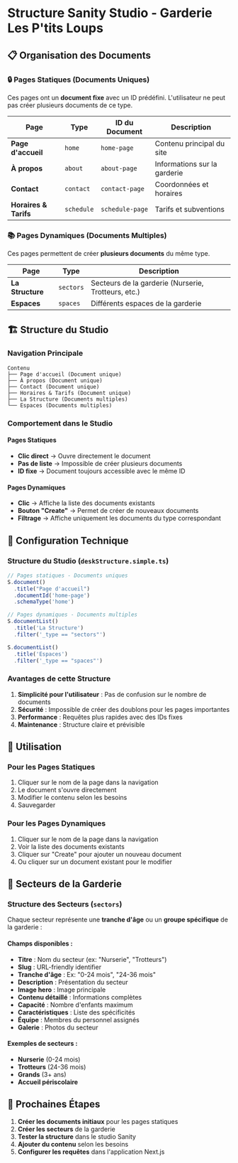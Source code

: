 # Structure Sanity Studio - Garderie Les P'tits Loups

## 📋 **Organisation des Documents**

### 🔒 **Pages Statiques (Documents Uniques)**
Ces pages ont un **document fixe** avec un ID prédéfini. L'utilisateur ne peut pas créer plusieurs documents de ce type.

| Page | Type | ID du Document | Description |
|------|------|----------------|-------------|
| **Page d'accueil** | `home` | `home-page` | Contenu principal du site |
| **À propos** | `about` | `about-page` | Informations sur la garderie |
| **Contact** | `contact` | `contact-page` | Coordonnées et horaires |
| **Horaires & Tarifs** | `schedule` | `schedule-page` | Tarifs et subventions |

### 📚 **Pages Dynamiques (Documents Multiples)**
Ces pages permettent de créer **plusieurs documents** du même type.

| Page | Type | Description |
|------|------|-------------|
| **La Structure** | `sectors` | Secteurs de la garderie (Nurserie, Trotteurs, etc.) |
| **Espaces** | `spaces` | Différents espaces de la garderie |

## 🏗️ **Structure du Studio**

### Navigation Principale
```
Contenu
├── Page d'accueil (Document unique)
├── À propos (Document unique)
├── Contact (Document unique)
├── Horaires & Tarifs (Document unique)
├── La Structure (Documents multiples)
└── Espaces (Documents multiples)
```

### Comportement dans le Studio

#### Pages Statiques
- **Clic direct** → Ouvre directement le document
- **Pas de liste** → Impossible de créer plusieurs documents
- **ID fixe** → Document toujours accessible avec le même ID

#### Pages Dynamiques
- **Clic** → Affiche la liste des documents existants
- **Bouton "Create"** → Permet de créer de nouveaux documents
- **Filtrage** → Affiche uniquement les documents du type correspondant

## 🔧 **Configuration Technique**

### Structure du Studio (`deskStructure.simple.ts`)
```typescript
// Pages statiques - Documents uniques
S.document()
  .title("Page d'accueil")
  .documentId('home-page')
  .schemaType('home')

// Pages dynamiques - Documents multiples
S.documentList()
  .title('La Structure')
  .filter('_type == "sectors"')

S.documentList()
  .title('Espaces')
  .filter('_type == "spaces"')
```

### Avantages de cette Structure

1. **Simplicité pour l'utilisateur** : Pas de confusion sur le nombre de documents
2. **Sécurité** : Impossible de créer des doublons pour les pages importantes
3. **Performance** : Requêtes plus rapides avec des IDs fixes
4. **Maintenance** : Structure claire et prévisible

## 📝 **Utilisation**

### Pour les Pages Statiques
1. Cliquer sur le nom de la page dans la navigation
2. Le document s'ouvre directement
3. Modifier le contenu selon les besoins
4. Sauvegarder

### Pour les Pages Dynamiques
1. Cliquer sur le nom de la page dans la navigation
2. Voir la liste des documents existants
3. Cliquer sur "Create" pour ajouter un nouveau document
4. Ou cliquer sur un document existant pour le modifier

## 🏢 **Secteurs de la Garderie**

### Structure des Secteurs (`sectors`)
Chaque secteur représente une **tranche d'âge** ou un **groupe spécifique** de la garderie :

#### Champs disponibles :
- **Titre** : Nom du secteur (ex: "Nurserie", "Trotteurs")
- **Slug** : URL-friendly identifier
- **Tranche d'âge** : Ex: "0-24 mois", "24-36 mois"
- **Description** : Présentation du secteur
- **Image hero** : Image principale
- **Contenu détaillé** : Informations complètes
- **Capacité** : Nombre d'enfants maximum
- **Caractéristiques** : Liste des spécificités
- **Équipe** : Membres du personnel assignés
- **Galerie** : Photos du secteur

#### Exemples de secteurs :
- **Nurserie** (0-24 mois)
- **Trotteurs** (24-36 mois)
- **Grands** (3+ ans)
- **Accueil périscolaire**

## 🚀 **Prochaines Étapes**

1. **Créer les documents initiaux** pour les pages statiques
2. **Créer les secteurs** de la garderie
3. **Tester la structure** dans le studio Sanity
4. **Ajouter du contenu** selon les besoins
5. **Configurer les requêtes** dans l'application Next.js
